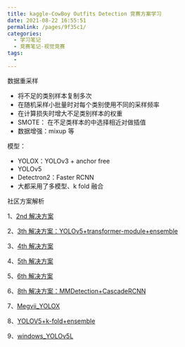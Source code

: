 ```yaml
---
title: kaggle-CowBoy Outfits Detection 竞赛方案学习
date: 2021-08-22 16:55:51
permalink: /pages/9f35c1/
categories:
  - 学习笔记
  - 竞赛笔记-视觉竞赛
tags:
  - 
---
```



数据重采样

- 将不足的类别样本复制多次
- 在随机采样小批量时对每个类别使用不同的采样频率
- 在计算损失时增大不足类别样本的权重
- SMOTE： 在不足类样本的中选择相近对做插值
- 数据增强：mixup 等



模型：

- YOLOX：YOLOv3 + anchor free
- YOLOv5
- Detectron2：Faster RCNN
- 大都采用了多模型、k fold 融合



社区方案解析

1、[2nd 解决方案](https://www.kaggle.com/herunyu/2nd-yolox-for-cowboyoutfits)

2、[3th 解决方案：YOLOv5+transformer-module+ensemble](https://www.kaggle.com/zzammm/4th-training-yolov5-transformer-module-ensemble)

3、[4th 解决方案](https://www.kaggle.com/zzammm/4th-training-yolov5-transformer-module-ensemble)

4、[5th 解决方案](https://www.kaggle.com/zanghf163com/rank-5th-challenge-with-imbalanced-training-data)

5、[6th 解决方案]()

6、[8th 解决方案：MMDetection+CascadeRCNN](https://www.kaggle.com/nekokiku/8th-training-mmdetection-cascadercnn-weight-bias)

7、[Megvii_YOLOX](https://www.kaggle.com/zllvzy/cowboy-outfits-detection-megvii-yolox)

8、[YOLOV5+k-fold+ensemble](https://www.kaggle.com/sheepwang/cow-boy-outfits-yolov5-k-fold-ensemble)

9、[windows_YOLOv5L](https://www.cnblogs.com/longyi8013/p/15098294.html)


